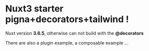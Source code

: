 # Nuxt3 starter pigna+decorators+tailwind !

Nuxt version **3.6.5**, otherwise can not build with the **@decorators**

There are also a plugin example, a composable example ...
